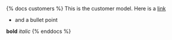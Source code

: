 {% docs customers %}
This is the customer model.
Here is a [link](google.com)
* and a bullet point

**bold** _italic_
{% enddocs %}
